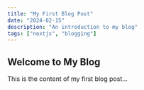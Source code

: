 ```yaml
---
title: "My First Blog Post"
date: "2024-02-15"
description: "An introduction to my blog"
tags: ["nextjs", "blogging"]
---
```


## Welcome to My Blog

This is the content of my first blog post...
